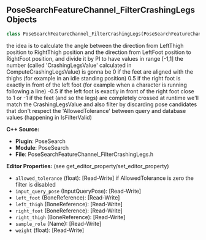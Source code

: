 ## PoseSearchFeatureChannel_FilterCrashingLegs Objects

```python
class PoseSearchFeatureChannel_FilterCrashingLegs(PoseSearchFeatureChannel)
```

the idea is to calculate the angle between the direction from LeftThigh position to RightThigh position and the direction from LeftFoot position to RightFoot position, and divide it by PI to have values in range [-1,1]
the number (called 'CrashingLegsValue' calculated in ComputeCrashingLegsValue) is gonna be
0 if the feet are aligned with the thighs (for example in an idle standing position)
0.5 if the right foot is exactly in front of the left foot (for example when a character is running  following a line)
-0.5 if the left foot is exactly in front of the right foot
close to 1 or -1 if the feet (and so the legs) are completely crossed
at runtime we'll match the CrashingLegsValue and also filter by discarding pose candidates that don't respect the 'AllowedTolerance' between query and database values (happening in IsFilterValid)

**C++ Source:**

- **Plugin**: PoseSearch
- **Module**: PoseSearch
- **File**: PoseSearchFeatureChannel_FilterCrashingLegs.h

**Editor Properties:** (see get_editor_property/set_editor_property)

- ``allowed_tolerance`` (float):  [Read-Write] if AllowedTolerance is zero the filter is disabled
- ``input_query_pose`` (InputQueryPose):  [Read-Write]
- ``left_foot`` (BoneReference):  [Read-Write]
- ``left_thigh`` (BoneReference):  [Read-Write]
- ``right_foot`` (BoneReference):  [Read-Write]
- ``right_thigh`` (BoneReference):  [Read-Write]
- ``sample_role`` (Name):  [Read-Write]
- ``weight`` (float):  [Read-Write]

<a id="unreal.PoseSearchFeatureChannel_GroupBase"></a>